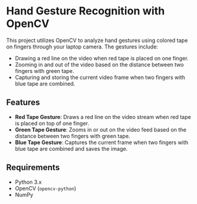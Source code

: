 # Hand Gesture Recognition with OpenCV

This project utilizes OpenCV to analyze hand gestures using colored tape on fingers through your laptop camera. The gestures include:
- Drawing a red line on the video when red tape is placed on one finger.
- Zooming in and out of the video based on the distance between two fingers with green tape.
- Capturing and storing the current video frame when two fingers with blue tape are combined.

## Features

- **Red Tape Gesture**: Draws a red line on the video stream when red tape is placed on top of one finger.
- **Green Tape Gesture**: Zooms in or out on the video feed based on the distance between two fingers with green tape.
- **Blue Tape Gesture**: Captures the current frame when two fingers with blue tape are combined and saves the image.

## Requirements

- Python 3.x
- OpenCV (`opencv-python`)
- NumPy
